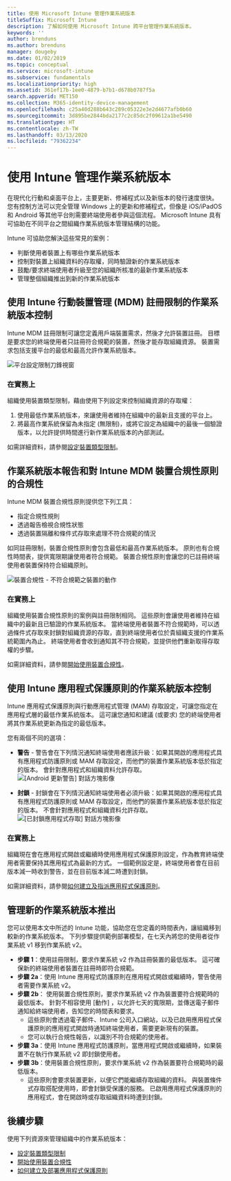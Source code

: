 ```yaml
---
title: 使用 Microsoft Intune 管理作業系統版本
titleSuffix: Microsoft Intune
description: 了解如何使用 Microsoft Intune 跨平台管理作業系統版本。
keywords: ''
author: brenduns
ms.author: brenduns
manager: dougeby
ms.date: 01/02/2019
ms.topic: conceptual
ms.service: microsoft-intune
ms.subservice: fundamentals
ms.localizationpriority: high
ms.assetid: 361ef17b-1ee0-4879-b7b1-d678b0787f5a
search.appverid: MET150
ms.collection: M365-identity-device-management
ms.openlocfilehash: c25a40d288b643c289c05322e3e2d4677afb0b60
ms.sourcegitcommit: 3d895be2844bda2177c2c85dc2f09612a1be5490
ms.translationtype: HT
ms.contentlocale: zh-TW
ms.lasthandoff: 03/13/2020
ms.locfileid: "79362234"
---
```

# <a name="manage-operating-system-versions-with-intune"></a>使用 Intune 管理作業系統版本
在現代化行動和桌面平台上，主要更新、修補程式以及新版本的發行速度很快。 您有控制方法可以完全管理 Windows 上的更新和修補程式，但像是 iOS/iPadOS 和 Android 等其他平台則需要終端使用者參與這個流程。  Microsoft Intune 具有可協助在不同平台之間組織作業系統版本管理結構的功能。

Intune 可協助您解決這些常見的案例： 
- 判斷使用者裝置上有哪些作業系統版本
- 控制對裝置上組織資料的存取權，同時驗證新的作業系統版本
- 鼓勵/要求終端使用者升級至您的組織所核准的最新作業系統版本
- 管理整個組織推出到新的作業系統版本
  
## <a name="operating-system-version-control-using-intune-mobile-device-management-mdm-enrollment-restrictions"></a>使用 Intune 行動裝置管理 (MDM) 註冊限制的作業系統版本控制
Intune MDM 註冊限制可讓您定義用戶端裝置需求，然後才允許裝置註冊。 目標是要求您的終端使用者只註冊符合規範的裝置，然後才能存取組織資源。 裝置需求包括支援平台的最低和最高允許作業系統版本。

![平台設定限制刀鋒視窗](./media/manage-os-versions/os-version-platform-configurations.png)

### <a name="in-practice"></a>在實務上

組織使用裝置類型限制，藉由使用下列設定來控制組織資源的存取權：

1. 使用最低作業系統版本，來讓使用者維持在組織中的最新且支援的平台上。
2. 將最高作業系統保留為未指定 (無限制)，或將它設定為組織中的最後一個驗證版本，以允許提供時間進行新作業系統版本的內部測試。

如需詳細資料，請參閱[設定裝置類型限制](../enrollment/enrollment-restrictions-set.md#create-a-device-type-restriction)。

## <a name="operating-system-version-reporting-and-compliance-with-intune-mdm-device-compliance-policies"></a>作業系統版本報告和對 Intune MDM 裝置合規性原則的合規性

Intune MDM 裝置合規性原則提供您下列工具：

- 指定合規性規則
- 透過報告檢視合規性狀態
- 透過裝置隔離和條件式存取來處理不符合規範的情況

如同註冊限制，裝置合規性原則會包含最低和最高作業系統版本。 原則也有合規性時間表，提供寬限期讓使用者符合規範。 裝置合規性原則會讓您的已註冊終端使用者裝置保持符合組織原則。

![裝置合規性 - 不符合規範之裝置的動作](./media/manage-os-versions/os-version-actions-noncompliance.png)

### <a name="in-practice"></a>在實務上
組織使用裝置合規性原則的案例與註冊限制相同。 這些原則會讓使用者維持在組織中的最新且已驗證的作業系統版本。 當終端使用者裝置不符合規範時，可以透過條件式存取來封鎖對組織資源的存取，直到終端使用者位於貴組織支援的作業系統範圍內為止。 終端使用者會收到通知其不符合規範，並提供他們重新取得存取權的步驟。   

如需詳細資料，請參閱[開始使用裝置合規性](../protect/device-compliance-get-started.md)。
 
## <a name="operating-system-version-controls-using-intune-app-protection-policies"></a>使用 Intune 應用程式保護原則的作業系統版本控制    
Intune 應用程式保護原則與行動應用程式管理 (MAM) 存取設定，可讓您指定在應用程式層的最低作業系統版本。 這可讓您通知和建議 (或要求) 您的終端使用者將其作業系統更新為指定的最低版本。
 
您有兩個不同的選項： 
- **警告** - 警告會在下列情況通知終端使用者應該升級：如果其開啟的應用程式具有應用程式防護原則或 MAM 存取設定，而他們的裝置作業系統版本低於指定的版本。 會針對應用程式和組織資料允許存取。
  ![[Android 更新警告] 對話方塊影像](./media/manage-os-versions/os-version-update-warning.png) 

- **封鎖** - 封鎖會在下列情況通知終端使用者必須升級：如果其開啟的應用程式具有應用程式防護原則或 MAM 存取設定，而他們的裝置作業系統版本低於指定的版本。 不會針對應用程式和組織資料允許存取。
  ![[已封鎖應用程式存取] 對話方塊影像](./media/manage-os-versions/os-version-access-blocked.png)

### <a name="in-practice"></a>在實務上
組織現在會在應用程式開啟或繼續時使用應用程式保護原則設定，作為教育終端使用者需要保持其應用程式為最新的方式。 一個範例設定是，終端使用者會在目前版本減一時收到警告，並在目前版本減二時遭到封鎖。
 
如需詳細資料，請參閱[如何建立及指派應用程式保護原則](../apps/app-protection-policies.md)。

## <a name="managing-a-new-operating-system-version-rollout"></a>管理新的作業系統版本推出
您可以使用本文中所述的 Intune 功能，協助您在您定義的時間表內，讓組織移到較新的作業系統版本。 下列步驟提供範例部署模型，在七天內將您的使用者從作業系統 v1 移到作業系統 v2。
- **步驟 1**：使用註冊限制，要求作業系統 v2 作為註冊裝置的最低版本。 這可確保新的終端使用者裝置在註冊時即符合規範。
- **步驟 2a**：使用 Intune 應用程式防護原則在應用程式開啟或繼續時，警告使用者需要作業系統 v2。
- **步驟 2b**： 使用裝置合規性原則，要求作業系統 v2 作為裝置要符合規範時的最低版本。 針對不相容使用 [動作]  ，以允許七天的寬限期，並傳送電子郵件通知給終端使用者，告知您的時間表和要求。
  - 這些原則會透過電子郵件、Intune 公司入口網站，以及已啟用應用程式保護原則的應用程式開啟時通知終端使用者，需要更新現有的裝置。
  - 您可以執行合規性報告，以識別不符合規範的使用者。 
- **步驟 3a**：使用 Intune 應用程式防護原則，當應用程式開啟或繼續時，如果裝置不在執行作業系統 v2 即封鎖使用者。
- **步驟 3b**：使用裝置合規性原則，要求作業系統 v2 作為裝置要符合規範時的最低版本。
  - 這些原則會要求裝置更新，以便它們能繼續存取組織的資料。 與裝置條件式存取搭配使用時，即會封鎖受保護的服務。 已啟用應用程式保護原則的應用程式，會在開啟時或存取組織資料時遭到封鎖。

## <a name="next-steps"></a>後續步驟

使用下列資源來管理組織中的作業系統版本：

- [設定裝置類型限制](../enrollment/enrollment-restrictions-set.md#create-a-device-type-restriction)
- [開始使用裝置合規性](../protect/device-compliance-get-started.md)
- [如何建立及部署應用程式保護原則](../apps/app-protection-policies.md)
